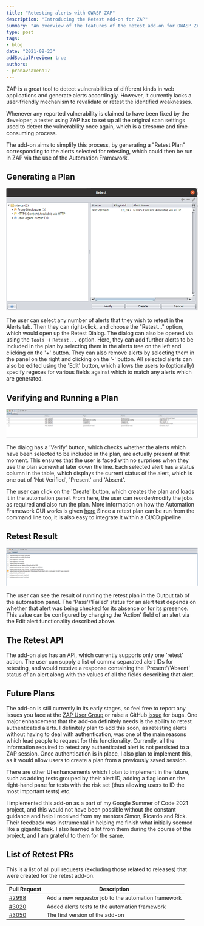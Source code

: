 ```yaml
---
title: "Retesting alerts with OWASP ZAP"
description: "Introducing the Retest add-on for ZAP"
summary: "An overview of the features of the Retest add-on for OWASP ZAP. This add-on allows you to retest for previously generated alerts."
type: post
tags:
- blog
date: "2021-08-23"
addSocialPreview: true
authors:
- pranavsaxena17
---
```


ZAP is a great tool to detect vulnerabilities of different kinds in web applications and generate alerts accordingly. However, it currently lacks a user-friendly mechanism to revalidate or retest the identified weaknesses.

Whenever any reported vulnerability is claimed to have been fixed by the developer, a tester using ZAP has to set up all the original scan settings used to detect the vulnerability once again, which is a tiresome and time-consuming process.

The add-on aims to simplify this process, by generating a "Retest Plan" corresponding to the alerts selected for retesting, which could then be run in ZAP via the use of the Automation Framework.

## Generating a Plan 
![Retest Dialog](images/dialog.png)

The user can select any number of alerts that they wish to retest in the Alerts tab. Then they can right-click, and choose the "Retest..." option, which would open up the Retest Dialog. The dialog can also be opened via using the `Tools` &rarr; `Retest...` option.
Here, they can add further alerts to be included in the plan by selecting them in the alerts tree on the left and clicking on the '+' button. They can also remove alerts by selecting them in the panel on the right and clicking on the '-' button.
All selected alerts can also be edited using the 'Edit' button, which allows the users to (optionally) specify regexes for various fields against which to match any alerts which are generated.

## Verifying and Running a Plan 
![Automation Panel](images/panel.png)

The dialog has a 'Verify' button, which checks whether the alerts which have been selected to be included in the plan, are actually present at that moment. This ensures that the user is faced with no surprises when they use the plan somewhat later down the line.
Each selected alert has a status column in the table, which displays the current status of the alert, which is one out of 'Not Verified', 'Present' and 'Absent'.

The user can click on the 'Create' button, which creates the plan and loads it in the automation panel. From here, the user can reorder/modify the jobs as required and also run the plan. More information on how the Automation Framework GUI works is given [here](https://www.zaproxy.org/docs/desktop/addons/automation-framework/gui/)
Since a retest plan can be run from the command line too, it is also easy to integrate it within a CI/CD pipeline.

## Retest Result 
![Output Tab](images/result.png)

The user can see the result of running the retest plan in the Output tab of the automation panel. The 'Pass'/'Failed' status for an alert test depends on whether that alert was being checked for its absence or for its presence. This value can be configured by changing the 'Action' field
of an alert via the Edit alert functionality described above.

## The Retest API
The add-on also has an API, which currently supports only one 'retest' action. The user can supply a list of comma separated alert IDs for retesting, and would receive a response containing the 'Present'/'Absent' status of an alert along with the values of all the fields describing that alert.

## Future Plans
The add-on is still currently in its early stages, so feel free to report any issues you face at the [ZAP User Group](https://groups.google.com/group/zaproxy-users) or raise a GitHub [issue](https://github.com/zaproxy/zaproxy/issues) for bugs.
One major enhancement that the add-on definitely needs is the ability to retest authenticated alerts. I definitely plan to add this soon, as retesting alerts without having to deal with authentication, was one of the main reasons which lead people to request for this functionality.
Currently, all the information required to retest any authenticated alert is not persisted to a ZAP session. Once authentication is in place, I also plan to implement this, as it would allow users to create a plan from a previously saved session.

There are other UI enhancements which I plan to implement in the future, such as adding tests grouped by their alert ID, adding a flag icon on the right-hand pane for tests with the risk set (thus allowing users to ID the most important tests) etc.

I implemented this add-on as a part of my Google Summer of Code 2021 project, and this would not have been possible without the constant guidance and help I received from my mentors Simon, Ricardo and Rick.
Their feedback was instrumental in helping me finish what initially seemed like a gigantic task. I also learned a lot from them during the course of the project, and I am grateful to them for the same.

## List of Retest PRs

This is a list of all pull requests (excluding those related to releases) that were created for the retest add-on.

|Pull Request|Description|
|---|---|
|[#2998](https://github.com/zaproxy/zap-extensions/pull/2998)|Add a new requestor job to the automation framework|
|[#3020](https://github.com/zaproxy/zap-extensions/pull/3020)|Added alerts tests to the automation framework|
|[#3050](https://github.com/zaproxy/zap-extensions/pull/3050)|The first version of the add-on|




